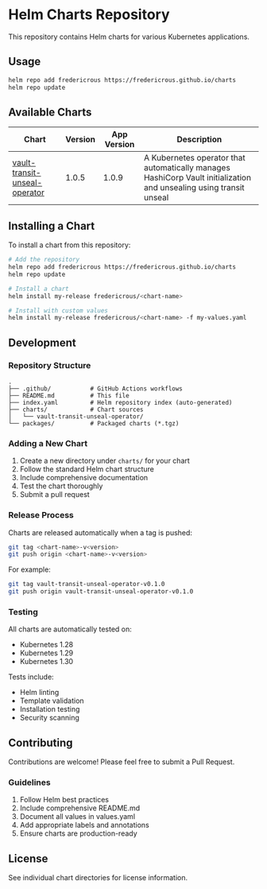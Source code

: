 # Helm Charts Repository

This repository contains Helm charts for various Kubernetes applications.

## Usage

```bash
helm repo add fredericrous https://fredericrous.github.io/charts
helm repo update
```

## Available Charts

| Chart | Version | App Version | Description |
|-------|---------|-------------|-------------|
| [vault-transit-unseal-operator](charts/vault-transit-unseal-operator/) | 1.0.5 | 1.0.9 | A Kubernetes operator that automatically manages HashiCorp Vault initialization and unsealing using transit unseal |

## Installing a Chart

To install a chart from this repository:

```bash
# Add the repository
helm repo add fredericrous https://fredericrous.github.io/charts
helm repo update

# Install a chart
helm install my-release fredericrous/<chart-name>

# Install with custom values
helm install my-release fredericrous/<chart-name> -f my-values.yaml
```

## Development

### Repository Structure

```
.
├── .github/           # GitHub Actions workflows
├── README.md          # This file
├── index.yaml         # Helm repository index (auto-generated)
├── charts/            # Chart sources
│   └── vault-transit-unseal-operator/
└── packages/          # Packaged charts (*.tgz)
```

### Adding a New Chart

1. Create a new directory under `charts/` for your chart
2. Follow the standard Helm chart structure
3. Include comprehensive documentation
4. Test the chart thoroughly
5. Submit a pull request

### Release Process

Charts are released automatically when a tag is pushed:

```bash
git tag <chart-name>-v<version>
git push origin <chart-name>-v<version>
```

For example:
```bash
git tag vault-transit-unseal-operator-v0.1.0
git push origin vault-transit-unseal-operator-v0.1.0
```

### Testing

All charts are automatically tested on:
- Kubernetes 1.28
- Kubernetes 1.29  
- Kubernetes 1.30

Tests include:
- Helm linting
- Template validation
- Installation testing
- Security scanning

## Contributing

Contributions are welcome! Please feel free to submit a Pull Request.

### Guidelines

1. Follow Helm best practices
2. Include comprehensive README.md
3. Document all values in values.yaml
4. Add appropriate labels and annotations
5. Ensure charts are production-ready

## License

See individual chart directories for license information.
